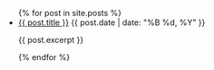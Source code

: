 <ul>
  {% for post in site.posts %}
    <li>
      <a href="{{ post.baseurl }}{{ post.url }}">{{ post.title }}</a>
      <span>{{ post.date | date: "%B %d, %Y" }}</span>
      <p>{{ post.excerpt }}</p>
    </li>
  {% endfor %}
</ul>
